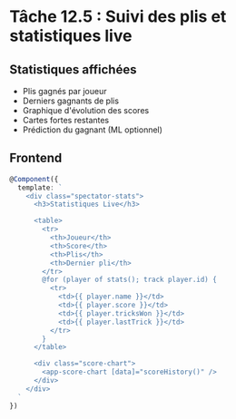 # Tâche 12.5 : Suivi des plis et statistiques live

## Statistiques affichées
- Plis gagnés par joueur
- Derniers gagnants de plis
- Graphique d'évolution des scores
- Cartes fortes restantes
- Prédiction du gagnant (ML optionnel)

## Frontend
```typescript
@Component({
  template: `
    <div class="spectator-stats">
      <h3>Statistiques Live</h3>

      <table>
        <tr>
          <th>Joueur</th>
          <th>Score</th>
          <th>Plis</th>
          <th>Dernier pli</th>
        </tr>
        @for (player of stats(); track player.id) {
          <tr>
            <td>{{ player.name }}</td>
            <td>{{ player.score }}</td>
            <td>{{ player.tricksWon }}</td>
            <td>{{ player.lastTrick }}</td>
          </tr>
        }
      </table>

      <div class="score-chart">
        <app-score-chart [data]="scoreHistory()" />
      </div>
    </div>
  `
})
```
